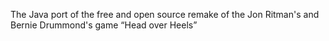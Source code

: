 The Java port of the free and open source remake of the Jon Ritman's and Bernie Drummond's game “Head over Heels”
